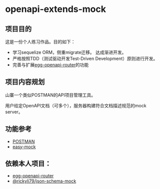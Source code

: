 # openapi-extends-mock

## 项目目的
这是一份个人练习作品。目的如下：
- 学习sequelize ORM，侧重migrate迁移。 达成渐进开发。
- 严格按照TDD（测试驱动开发Test-Driven Development）原则进行开发。
- 完善与扩展[egg-openapi-router](https://npmjs.org/package/egg-openapi-router)的功能

## 项目内容规划
山寨一个类似POSTMAN的API项目管理工具。

用户给定OpenAPI文档（可多个），服务器构建符合文档描述规范的mock server。

## 功能参考
- [POSTMAN](https://www.postman.com/)
- [easy-mock](https://github.com/easy-mock/easy-mock)

## 依赖本人项目：
- [egg-openapi-router](https://npmjs.org/package/egg-openapi-router)
- [@rickyli79/json-schema-mock](https://github.com/RickyLi79/json-schema-mock)